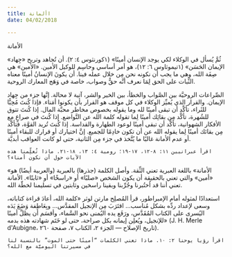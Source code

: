 ```yaml
---
title: األمانة
date: 04/02/2018

---
```


الأمانة

«ثُمَّ يُسأل في الوكلاء لكي يوجد الإنسان أمينًا» (١كورنثوس ٤: ٢). أن تُجاهد وتربح «جِهاد الإيمان الحَسَن» (١تيموثاوس ٦: ١٢)، هو أمر أساسي وحاسِم للوكيل الأمين. «الأمين» هي صِفَة الله، وهي ما يجب أن نكونه نحن مِن خلال عمله فينا. أن يكونَ الإنسانُ أمينًا معناه الثَّبات على الحق لِمَا نعرف أنَّه حقٌّ وصواب، خاصة في وَهَج المعارك الروحية.

الصِّراعات الروحيَّة بين الصَّواب والخطأ، بين الخير والشر، آتية لا محالة. إنَّها جزء من جِهاد الإيمان. والقرار الذي يُميِّز الوكلاء في كل موقف هو القرار بأن يكونوا أمَناء. فإذا كُنتَ مُحِبًّا للثَراء، تأكَّد أن تبقى أمينًا لله وما يقوله بخصوص مخاطر محبَّة المال. إذا كُنتَ تتوق للشُهرة، تأكَّد مِن بقائِك أمينًا لِما تقوله كلمة الله عن التَّواضع. إذا كُنتَ في صراعٍ مع الأفكار الشهوانية، تأكَّد أن تبقى أمينًا لوعود الطهارة والقداسة. إذا كُنتَ تُريد القوَّة، فتأكَّد مِن بقائك أمينًا لِما يقوله الله عن أن تكون خادِمًا للجميع. إنَّ اختيارك أو قرارك للبقاء أمينًا أو عدم الأمانة غالبًا ما يُتَّخذ في جزء مِن الثانية، حتى لو كانت العواقب أبديَّة.

`اقرأ عبرانيين ١١: ٨-١٢، ١٧-١٩؛ رومية ٤: ١٣، ١٨-٢١. ماذا تُعلِّمنا هذه الآيات حول أن نكون أمناء؟`

«الأمانة» باللغة العبرية تعني الثِّقة. وأصل الكلمة (جذرها) بالعبرية (والعربية أيضًا) هو «أمين» والتي تعني بالحقيقة أن يكون الشخص «صلبًا» أو «راسخًا» أو «ثابتًا». الأمانة تعني أننا قد اُختُبرنا وجُرِّبنا وبقينا راسخين وثابتين في تسليمنا لخطّة الله.

استعدادًا لمثوله أمام الإمبراطور، قرأ المُصلِح مارتن لوثر «كلمة الله، أعادَ قراءة كتاباته، وسعى لإعداد ردِّه بشكل مُناسب... اقتَرَبَ مِن الإنجيل المقدَّس... وبِعَاطِفة وَضَعَ يَدَه اليُسرى على الكتاب المُقَدَّس، ورَفَع يده اليُمنى نحو السَّماء، وأقسَم أن يظلَّ أمينًا للإنجيل، ويُعلِن إيمانه بكل صراحة، حتى لو خَتَم شهادته هذه بدمه» (J. H. Merle d'Aubigne، تاريخ الإصلاح — الجزء ٢، الكتاب ٧، صفحة ٢٦٠).

`اقرأ رؤيا يوحنا ٢: ١٠. ماذا تعني الكلمات “أمينًا حتى الموت” بالنسبة لنا في مسيرتنا اليوميَّة مع الله؟`